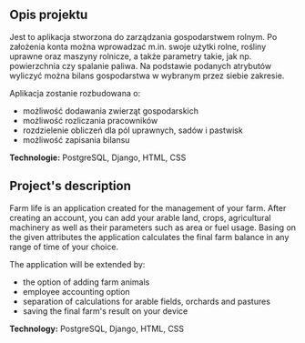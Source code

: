## Opis projektu

Jest to aplikacja stworzona do zarządzania gospodarstwem rolnym. Po założenia konta można wprowadzać m.in. swoje użytki rolne, rośliny uprawne oraz maszyny rolnicze, a także parametry takie, jak np. powierzchnia czy spalanie paliwa. Na podstawie podanych atrybutów wyliczyć można bilans gospodarstwa w wybranym przez siebie zakresie.

Aplikacja zostanie rozbudowana o:<ul>
  <li> możliwość dodawania zwierząt gospodarskich</li>
<li> możliwość rozliczania pracowników</li>
<li> rozdzielenie obliczeń dla pól uprawnych, sadów i pastwisk</li>
<li> możliwość zapisania bilansu</li>
  </ul>

<b>Technologie:</b> PostgreSQL, Django, HTML, CSS

## Project's description

Farm life is an application created for the management of your farm. After creating an account, you can add your arable land, crops, agricultural machinery as well as their parameters such as area or fuel usage. Basing on the given attributes the application calculates the final farm balance in any range of time of your choice. 

The application will be extended by:<ul>
<li>the option of adding farm animals</li>
<li>employee accounting option</li>
<li>separation of calculations for arable fields, orchards and pastures</li>
<li>saving the final farm's result on your device</li>
</ul>
<b>Technology:</b> PostgreSQL, Django, HTML, CSS
